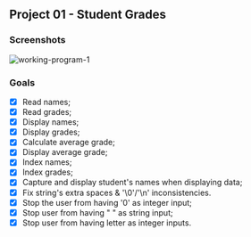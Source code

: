 ## Project 01 - Student Grades
### Screenshots
![working-program-1](https://i.imgur.com/apGHkPl.png)

### Goals
- [x] Read names;
- [x] Read grades;
- [x] Display names;
- [x] Display grades;
- [x] Calculate average grade;
- [x] Display average grade;
- [x] Index names;
- [x] Index grades;
- [x] Capture and display student's names when displaying data;
- [x] Fix string's extra spaces & '\0'/'\n' inconsistencies.
- [x] Stop the user from having '0' as integer input;
- [x] Stop user from having " " as string input;
- [x] Stop user from having letter as integer inputs.